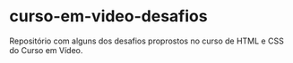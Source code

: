 # curso-em-video-desafios
Repositório com alguns dos desafios proprostos no curso de HTML e CSS do Curso em Vídeo.
